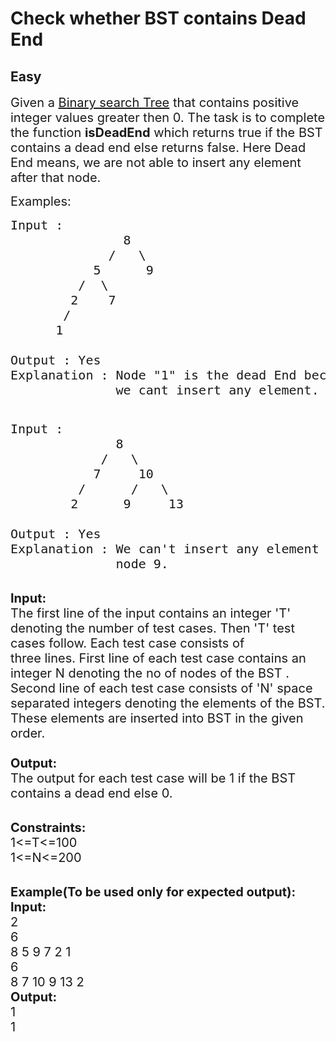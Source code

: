 # Check whether BST contains Dead End
##  Easy 
<div class="problem-statement">
                <p></p><p><span style="font-size:20px">Given a&nbsp;<a href="http://quiz.geeksforgeeks.org/binary-search-tree-set-1-search-and-insertion/" target="_blank">Binary search Tree</a>&nbsp;that contains positive integer values greater then 0. The task is to complete the function <strong>isDeadEnd</strong> which returns true if&nbsp;the BST contains a dead end else returns false. Here Dead End means, we are not able to insert any element after that node.</span></p>

<p><span style="font-size:20px">Examples:</span></p>

<pre><span style="font-size:20px">Input :   
&nbsp;              8
             /   \ 
           5      9
         /  \     
        2    7 
       /
      1     
          
Output : Yes
Explanation : Node "1" is the dead End because after that 
&nbsp;             we cant insert any element.       

</span></pre>

<pre><span style="font-size:20px">Input :     
&nbsp;             8
            /   \ 
           7     10
         /      /   \
        2      9     13

Output : Yes
Explanation : We can't insert any element at 
              node 9.  </span></pre>

<p><br>
<span style="font-size:20px"><strong>Input:</strong><br>
The first line of the input contains an integer 'T' denoting&nbsp;the number of test cases. Then 'T' test cases follow. Each test case consists of three&nbsp;lines.&nbsp;First line of each test case contains an integer N denoting the no of nodes of the BST&nbsp;. Second line of each test case consists of 'N' space separated integers denoting the elements of the BST. These elements are inserted into BST in the given order.<br>
<br>
<strong>Output:</strong><br>
The output for each test case will be 1 if the BST contains a dead end else 0.</span><br>
&nbsp;</p>

<p><span style="font-size:20px"><strong>Constraints:</strong><br>
1&lt;=T&lt;=100<br>
1&lt;=N&lt;=200</span><br>
&nbsp;</p>

<p><span style="font-size:20px"><strong>Example(To be used only for expected output):</strong><br>
<strong>Input:</strong><br>
2<br>
6<br>
8 5 9 7 2 1<br>
6<br>
8 7 10 9 13 2<br>
<strong>Output:</strong><br>
1<br>
1</span></p>
 <p></p>
            </div>